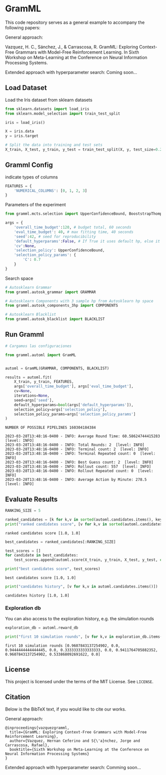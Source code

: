 # GramML

This code repository serves as a general example to accompany the following papers:

General approach:

Vazquez, H. C., Sánchez, J., & Carrascosa, R. GramML: Exploring Context-Free Grammars with Model-Free Reinforcement Learning. In Sixth Workshop on Meta-Learning at the Conference on Neural Information Processing Systems.

Extended approach with hyperparameter search:
Coming soon...

## Load Dataset
Load the Iris dataset from sklearn datasets


```python
from sklearn.datasets import load_iris
from sklearn.model_selection import train_test_split

iris = load_iris()

X = iris.data
y = iris.target

# Split the data into training and test sets
X_train, X_test, y_train, y_test = train_test_split(X, y, test_size=0.2, random_state=42)
```

## Gramml Config
indicate types of columns


```python
FEATURES = {
    'NUMERICAL_COLUMNS': [0, 1, 2, 3]
}
```

Parameters of the experiment


```python
from gramml.mcts.selection import UpperConfidenceBound, BooststrapThompsonSampling

args = {
    'overall_time_budget':120, # budget total, 60 seconds
    'eval_time_budget': 40, # max fitting time, 40 seconds
    'seed':42, # seed for reproducibility
    'default_hyperparams':False, # If True it uses default hp, else it perform hp search 
    'cv':None,
    'selection_policy': UpperConfidenceBound,
    'selection_policy_params': {
        'C': 0.7
    }
}
```

Search space


```python
# Autosklearn Grammar
from gramml.autosk_grammar import GRAMMAR

# Autosklearn Components with 3 sample hp from Autosklearn hp space
from gramml.autosk_components_3hp import COMPONENTS

# Autosklearn Blacklist
from gramml.autosk_blacklist import BLACKLIST
```

## Run Gramml


```python
# Cargamos las configuraciones

from gramml.automl import GramML


automl = GramML(GRAMMAR, COMPONENTS, BLACKLIST)

results = automl.fit(
    X_train, y_train, FEATURES,
    args['overall_time_budget'], args['eval_time_budget'],
    cv=None,
    iterations=None,
    seed=args['seed'],
    default_hyperparams=bool(args['default_hyperparams']),
    selection_policy=args['selection_policy'],
    selection_policy_params=args['selection_policy_params']
)
```

    NUMBER OF POSSIBLE PIPELINES 160304184384
    
    2023-03-28T13:48:16-0400 - INFO: Average Round Time: 60.58624744415283  [level: INFO]
    2023-03-28T13:48:16-0400 - INFO: Total Rounds: 2  [level: INFO]
    2023-03-28T13:48:16-0400 - INFO: Terminal count: 2  [level: INFO]
    2023-03-28T13:48:16-0400 - INFO: Terminal Repeated count: 0  [level: INFO]
    2023-03-28T13:48:16-0400 - INFO: Best Guess count: 2  [level: INFO]
    2023-03-28T13:48:16-0400 - INFO: Rollout count: 557  [level: INFO]
    2023-03-28T13:48:16-0400 - INFO: Rollout Repeated count: 0  [level: INFO]
    2023-03-28T13:48:16-0400 - INFO: Average Action by Minute: 278.5  [level: INFO]


## Evaluate Results


```python
RANKING_SIZE = 5
```


```python
ranked_candidates = [k for k,v in sorted(automl.candidates.items(), key=lambda x: x[1], reverse=True)]
print("ranked candidates score", [v for k,v in sorted(automl.candidates.items(), key=lambda x: x[1], reverse=True)])
```

    ranked candidates score [1.0, 1.0]



```python
best_candidates = ranked_candidates[:RANKING_SIZE]
```


```python
test_scores = []
for candidate in best_candidates:
    test_scores.append(automl.score(X_train, y_train, X_test, y_test, eval(candidate.step)))
```



```python
print("best candidates score", test_scores)
```

    best candidates score [1.0, 1.0]



```python
print("candidates history", [v for k,v in automl.candidates.items()])
```

    candidates history [1.0, 1.0]


### Exploration db

You can also access to the exploration history, e.g. the simulation rounds


```python
exploration_db = automl.reward_db
```


```python
print("first 10 simulation rounds", [v for k,v in exploration_db.items()][:10])
```

    first 10 simulation rounds [0.9607843137254902, 0.0, 0.9444444444444445, 0.0, 0.3333333333333333, 0.0, 0.9411764705882352, 0.9607843137254902, 0.533868092691622, 0.0]


## License

This project is licensed under the terms of the MIT License. See `LICENSE`.

## Citation

Below is the BibTeX text, if you would like to cite our works.

General approach: 
```
@inproceedings{vazquezgramml,
  title={GramML: Exploring Context-Free Grammars with Model-Free Reinforcement Learning},
  author={Vazquez, Hernan Ceferino and S{\'a}nchez, Jorge and Carrascosa, Rafael},
  booktitle={Sixth Workshop on Meta-Learning at the Conference on Neural Information Processing Systems}
}
```

Extended approach with hyperparameter search:
Comming soon...
